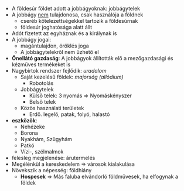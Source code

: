 - A földesúr földet adott a jobbágyoknak: jobbágytelek
- A jobbágy <u>nem</u> tulajdonosa, csak használója a földnek
	- cseréb kötelezettségekkel tartozik a földesúrnak
	- földesúr joghatósága alatt állt
- Adót fizetett az egyháznak és a királynak is
- A jobbágy jogai:
	- magántulajdon, öröklés joga
	- A jobbágytelekről nem űzhető el
- **Önellátó gazdaság**: A jobbágyok állították elő a mezőgazdasági és kézműves termékeket is
- Nagybirtok rendszer fejlődik: *uradalom*
	- Saját kezelésű földek: *majorság (allódium)*
		- Robotolás
	- Jobbágytelek
		- Külső telek: 3 nyomás => Nyomáskényszer
		- Belső telek
	- Közös használati területek
		- Erdő. legelő, patak, folyó, halastó 
- **eszközök**:
	- Nehézeke
	- Borona
	- Nyakhám, Szügyhám
	- Patkó
	- Vízi-, szélmalmok
- felesleg megjelenése: árutermelés
- Megélénkül a kereskedelem => városok kialakulása
- Növekszik a népesség: földhiány
	- **Hospesek** => Más faluba elvándorló földművesek, ha elfogynak a földek